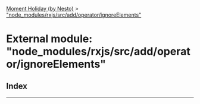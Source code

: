 [Moment Holiday (by Nesto)](../README.md) > ["node_modules/rxjs/src/add/operator/ignoreElements"](../modules/_node_modules_rxjs_src_add_operator_ignoreelements_.md)

# External module: "node_modules/rxjs/src/add/operator/ignoreElements"

## Index

---

